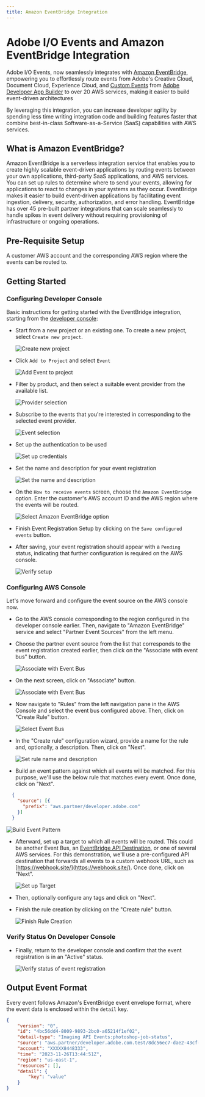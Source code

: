 ```yaml
---
title: Amazon EventBridge Integration
---
```


# Adobe I/O Events and Amazon EventBridge Integration

Adobe I/O Events, now seamlessly integrates with [Amazon EventBridge](https://aws.amazon.com/eventbridge/), empowering you to effortlessly route events from Adobe's Creative Cloud, Document Cloud, Experience Cloud, and [Custom Events](https://developer.adobe.com/events/docs/guides/using/custom_events/) from [Adobe Developer App Builder](https://developer.adobe.com/app-builder/docs/overview/) to over 20 AWS services, making it easier to build event-driven architectures

By leveraging this integration, you can increase developer agility by spending less time writing integration code and building features faster that combine best-in-class Software-as-a-Service (SaaS) capabilities with AWS services.

## What is Amazon EventBridge?

Amazon EventBridge is a serverless integration service that enables you to create highly scalable event-driven applications by routing events between your own applications, third-party SaaS applications, and AWS services. You can set up rules to determine where to send your events, allowing for applications to react to changes in your systems as they occur. EventBridge makes it easier to build event-driven applications by facilitating event ingestion, delivery, security, authorization, and error handling. EventBridge has over 45 pre-built partner integrations that can scale seamlessly to handle spikes in event delivery without requiring provisioning of infrastructure or ongoing operations.

## Pre-Requisite Setup

A customer AWS account and the corresponding AWS region where the events can be routed to.

## Getting Started

### Configuring Developer Console

Basic instructions for getting started with the EventBridge integration, starting from the [developer console](https://developer.adobe.com/console/):

- Start from a new project or an existing one. To create a new project, select `Create new project`.

  ![Create new project](../img/console_create_new_project.png "Quick Start")

- Click `Add to Project` and select `Event`
  
  ![Add Event to project](../img/console_add_event_to_project.png "Add Event to Project")

- Filter by product, and then select a suitable event provider from the available list.

  ![Provider selection](../img/console_provider_selection.png "Select event provider")

- Subscribe to the events that you're interested in corresponding to the selected event provider.

  ![Event selection](../img/console-event-code-selection.png "Select event subscriptions")

- Set up the authentication to be used

  ![Set up credentials](../img/console_select_authentication.png "Set up credentials")

- Set the name and description for your event registration

  ![Set the name and description](../img/console_set_event-reg_name-and-description.png "Set Name and Description")

- On the `How to receive events` screen, choose the `Amazon EventBridge` option. Enter the customer's AWS account ID and the AWS region where the events will be routed.

  ![Select Amazon EventBridge option](../img/console_eventbridge_option_masked.png "Select Amazon EventBridge option")

- Finish Event Registration Setup by clicking on the `Save configured events` button.
- After saving, your event registration should appear with a `Pending` status, indicating that further configuration is required on the AWS console.

  ![Verify setup](../img/console_eventbridge_pending_status_masked.png "Verify setup")

### Configuring AWS Console

Let's move forward and configure the event source on the AWS console now.

- Go to the AWS console corresponding to the region configured in the developer console earlier. Then, navigate to "Amazon EventBridge" service and select "Partner Event Sources" from the left menu.
- Choose the partner event source from the list that corresponds to the event registration created earlier, then click on the "Associate with event bus" button.

  ![Associate with Event Bus](../img/aws_console_associate_with_event_bus_1.png "Associate with Event Bus")

- On the next screen, click on "Associate" button.

  ![Associate with Event Bus](../img/aws_console_associate_with_event_bus_2.png "Associate with Event Bus")
- Now navigate to "Rules" from the left navigation pane in the AWS Console and select the event bus configured above. Then, click on "Create Rule" button.
  
  ![Select Event Bus](../img/aws_console_event_bus_create_rule.png "Select Event Bus")

- In the "Create rule" configuration wizard, provide a name for the rule and, optionally, a description. Then, click on "Next".

  ![Set rule name and description](../img/aws_configure_rule_1.png "Set rule name and description")

- Build an event pattern against which all events will be matched. For this purpose, we'll use the below rule that matches every event. Once done, click on "Next".
  
```json
  {
    "source": [{
      "prefix": "aws.partner/developer.adobe.com"
    }]
  }
```

  ![Build Event Pattern](../img/aws_configure_rule_2.png "Build Event Pattern")

- Afterward, set up a target to which all events will be routed. This could be another Event Bus, an [EventBridge API Destination](https://docs.aws.amazon.com/eventbridge/latest/userguide/eb-api-destinations.html), or one of several AWS services. For this demonstration, we'll use a pre-configured API destination that forwards all events to a custom webhook URL, such as [https://webhook.site/](https://webhook.site/). Once done, click on "Next".

  ![Set up Target](../img/aws_configure_rule_3.png "Set up Target")

- Then, optionally configure any tags and click on "Next".
- Finish the rule creation by clicking on the "Create rule" button.

  ![Finish Rule Creation](../img/aws_configure_rule_4.png "Finish Rule Creation")

### Verify Status On Developer Console

- Finally, return to the developer console and confirm that the event registration is in an "Active" status.

  ![Verify status of event registration](../img/console_eventbridge_active_status.png "Verify status of event registration")

## Output Event Format

Every event follows Amazon's EventBridge event envelope format, where the event data is enclosed within the `detail` key.

```json
{
    "version": "0",
    "id": "4bc56dd4-8009-9893-2bc0-a65214f1ef02",
    "detail-type": "Imaging API Events:photoshop-job-status",
    "source": "aws.partner/developer.adobe.com.test/8dc56ec7-dae2-43cf-bacf-5ab8fabcabcb",
    "account": "XXXXX8448333",
    "time": "2023-11-26T13:44:51Z",
    "region": "us-east-1",
    "resources": [],
    "detail": {
        "key": "value"
    }
}
```
